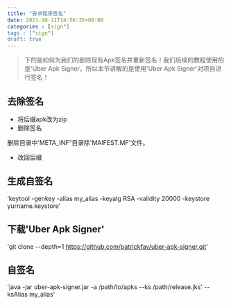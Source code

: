 ```yaml
---
title: "安卓程序签名"
date: 2021-10-11T14:56:35+08:00
categories : [sign"]
tags : ["sign"]
draft: true
---
```

> 下的是如何为我们的删除现有Apk签名并重新签名！我们后续的教程使用的是'Uber Apk Signer，所以本节讲解的是使用'Uber Apk Signer'对项目进行签名！

## 去除签名
- 将后缀apk改为zip
- 删除签名 
 
删除目录中'META_INF"目录除'MAIFEST.MF'文件。

- 改回后缀

## 生成自签名
‘keytool -genkey -alias my_alias -keyalg RSA -validity 20000 -keystore yurname.keystore‘

## 下载'Uber Apk Signer'      
'git clone --depth=1 https://github.com/patrickfav/uber-apk-signer.git'

## 自签名
'java -jar uber-apk-signer.jar -a /path/to/apks --ks /path/release.jks' --ksAlias my_alias'

